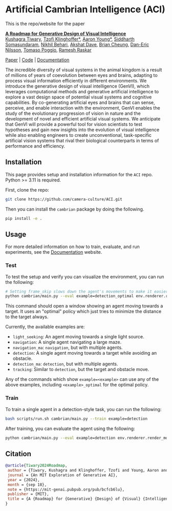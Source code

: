 # Artificial Cambrian Intelligence (ACI)

This is the repo/website for the paper

**[A Roadmap for Generative Design of Visual Intelligence](https://mit-genai.pubpub.org/pub/bcfcb6lu/release/3)** \
[Kushagra Tiwary](http://kushagratiwary.com/), [Tzofi Klinghoffer\*](https://tzofi.github.io/), [Aaron Young\*](https://AaronYoung5.github.io/), [Siddharth Somasundaram](https://sidsoma.github.io/), [Nikhil Behari](https://nikhilbehari.github.io/), [Akshat Dave](https://akshatdave.github.io/), [Brian Cheung](https://briancheung.github.io/), [Dan-Eric Nilsson](https://portal.research.lu.se/en/persons/dan-eric-nilsson), [Tomaso Poggio](https://mcgovern.mit.edu/profile/tomaso-poggio/), [Ramesh Raskar](https://www.media.mit.edu/people/raskar/overview/)

[Paper](https://mit-genai.pubpub.org/pub/bcfcb6lu/release/3) | [Code](https://github.com/camera-culture/ACI) | [Documentation](https://camera-culture.github.io/ACI/)

The incredible diversity of visual systems in the animal kingdom is a result of millions of years of coevolution between eyes and brains, adapting to process visual information efficiently in different environments. We introduce the generative design of visual intelligence (GenVI), which leverages computational methods and generative artificial intelligence to explore a vast design space of potential visual systems and cognitive capabilities. By co-generating artificial eyes and brains that can sense, perceive, and enable interaction with the environment, GenVI enables the study of the evolutionary progression of vision in nature and the development of novel and efficient artificial visual systems. We anticipate that GenVI will provide a powerful tool for vision scientists to test hypotheses and gain new insights into the evolution of visual intelligence while also enabling engineers to create unconventional, task-specific artificial vision systems that rival their biological counterparts in terms of performance and efficiency.

## Installation

This page provides setup and installation information for the `ACI` repo. Python >= 3.11 is required.

First, clone the repo:

```bash
git clone https://github.com/camera-culture/ACI.git
```

Then you can install the `cambrian` package by doing the following.

```bash
pip install -e .
```

## Usage

For more detailed information on how to train, evaluate, and run experiments, see the [Documentation](https://camera-culture.github.io/ACI/usage/index.html) website.

### Test

To test the setup and verify you can visualize the environment, you can run the following:

```bash
# Setting frame_skip slows down the agent's movements to make it easier to see, the default is 10.
python cambrian/main.py --eval example=detection_optimal env.renderer.render_modes='[human]' env.frame_skip=5
```

This command should open a window showing an agent moving towards a target. It uses an "optimal" policy which just tries to minimize the distance to the target always.

Currently, the available examples are:

- `light_seeking`: An agent moving towards a single light source.
- `navigation`: A single agent navigating a large maze.
- `navigation_ma`: `navigation`, but with multiple agents.
- `detection`: A single agent moving towards a target while avoiding an obstacle.
- `detection_ma`: `detection`, but with multiple agents.
- `tracking`: Similar to `detection`, but the target and obstacle move.

Any of the commands which show `example=<example>` can use any of the above examples, including `<example>_optimal` for the optimal policy.

### Train

To train a single agent in a detection-style task, you can run the following:

```bash
bash scripts/run.sh cambrian/main.py --train example=detection
```

After training, you can evaluate the agent using the following:

```bash
python cambrian/main.py --eval example=detection env.renderer.render_modes='[human]' trainer/model=loaded_model
```

## Citation

```bibtex
@article{Tiwary2024Roadmap,
 author = {Tiwary, Kushagra and Klinghoffer, Tzofi and Young, Aaron and Somasundaram, Siddharth and Behari, Nikhil and Dave, Akshat and Cheung, Brian and Nilsson, Dan-Eric and Poggio, Tomaso and Raskar, Ramesh},
 journal = {An MIT Exploration of Generative AI},
 year = {2024},
 month = {sep 18},
 note = {https://mit-genai.pubpub.org/pub/bcfcb6lu},
 publisher = {MIT},
 title = {A {Roadmap} for {Generative} {Design} of {Visual} {Intelligence}},
}
```
